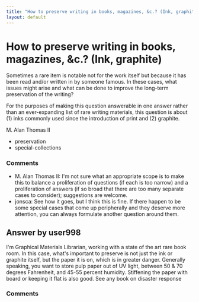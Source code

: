```yaml
---
title: "How to preserve writing in books, magazines, &c.? (Ink, graphite)"
layout: default
---
```

How to preserve writing in books, magazines, &c.? (Ink, graphite)
=====================
Sometimes a rare item is notable not for the work itself but because it
has been read and/or written in by someone famous. In these cases, what
issues might arise and what can be done to improve the long-term
preservation of the writing?

For the purposes of making this question answerable in one answer rather
than an ever-expanding list of rare writing materials, this question is
about (1) inks commonly used since the introduction of print and (2)
graphite.

M. Alan Thomas II

<ul class="tags"><li class="tag">preservation</li><li class="tag">special-collections</li></ul>

### Comments ###
* M. Alan Thomas II: I'm not sure what an appropriate scope is to make this to balance a
proliferation of questions (if each is too narrow) and a proliferation
of answers (if so broad that there are too many separate cases to
consider); suggestions are welcome.
* jonsca: See how it goes, but I think this is fine. If there happen to be some
special cases that come up peripherally and they deserve more attention,
you can always formulate another question around them.


Answer by user998
----------------
I'm Graphical Materials Librarian, working with a state of the art rare
book room. In this case, what's important to preserve is not just the
ink or graphite itself, but the paper it is on, which is in greater
danger. Generally speaking, you want to store pulp paper out of UV
light, between 50 & 70 degrees Fahrenheit, and 45-55 percent humidity.
Stiffening the paper with board or keeping it flat is also good. See any
book on disaster response

### Comments ###


